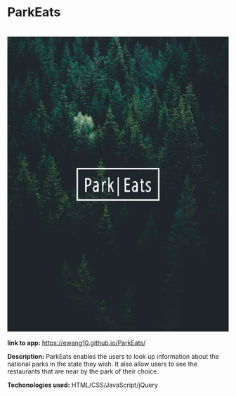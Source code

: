 # ParkEats <h1>

![](images/ParkEats.PNG)

**link to app:** 
https://ewang10.github.io/ParkEats/

**Description:**
ParkEats enables the users to look up information about the national parks in the state they wish.
It also allow users to see the restaurants that are near by the park of their choice.

**Techonologies used:**
HTML/CSS/JavaScript/jQuery

